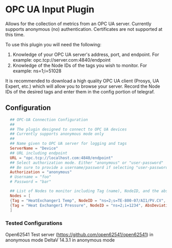 # OPC UA Input Plugin

Allows for the collection of metrics from an OPC UA server. Currently supports anonymous (no) authentication. Certificates are not supported at this time.

To use this plugin you will need the following:

1. Knowledge of your OPC UA server's address, port, and endpoint. For example: opc.tcp://server.com:4840/endpoint
2. Knowledge of the Node IDs of the tags you wish to monitor. For example: ns=1;i=51028

It is recommended to download a high quality OPC UA client (Prosys, UA Expert, etc.) which will allow you to browse your server. Record the Node IDs of the desired tags and enter them in the config portion of telegraf.

## Configuration

```toml
  ## OPC-UA Connection Configuration
  ##
  ## The plugin designed to connect to OPC UA devices
  ## Currently supports anonymous mode only
  ##
  ## Name given to OPC UA server for logging and tags
  ServerName = "Device"
  ## URL including endpoint
  URL = "opc.tcp://localhost.com:4840/endpoint"
  ## Select authorization mode. Either "anonymous" or "user-password"
  ## Be sure to provide a username/password if selecting "user-password"
  Authorization = "anonymous"
  # Username = "foo"
  # Password = "bar"

  ## List of Nodes to monitor including Tag (name), NodeID, and the absolute deviation (set to 0.0 to record all points)
  Nodes = [
  {Tag = "HeatExchanger1 Temp", NodeID = "ns=2;s=TE-800-07/AI1/PV.CV", AbsDeviation = 0.10},
  {Tag = "Heat Exchanger1 Pressure", NodeID = "ns=2;i=1234", AbsDeviation = 0.0},
  ]
```

### Tested Configurations

Open62541 Test server (https://github.com/open62541/open62541) in anonymous mode
DeltaV 14.3.1 in anonymous mode
